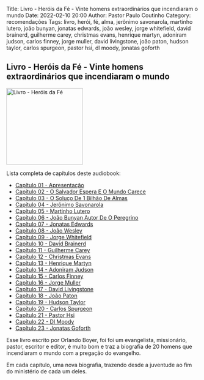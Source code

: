 Title: Livro - Heróis da Fé - Vinte homens extraordinários que incendiaram o mundo
Date: 2022-02-10 20:00
Author: Pastor Paulo Coutinho
Category: recomendações
Tags: livro, herói, fé, alma, jerônimo savonarola, martinho lutero, joão bunyan, jonatas edwards, joão wesley, jorge whitefield, david brainerd, guilherme carey, christmas evans, henrique martyn, adoniram judson, carlos finney, jorge muller, david livingstone, joão paton, hudson taylor, carlos spurgeon, pastor hsi, dl moody, jonatas goforth

## Livro - Heróis da Fé - Vinte homens extraordinários que incendiaram o mundo

<img src="{static}/images/livros/herois-da-fe.png" alt="Livro - Heróis da Fé" style="width: auto; height: 200px">

Lista completa de capítulos deste audiobook:

- [Capítulo 01 - Apresentação](https://www.youtube.com/watch?v=x2JUCQobn18&list=PLclmUSGO-r-bvjsvaam79E8YH8VncK6Cm&index=1)
- [Capítulo 02 - O Salvador Espera E O Mundo Carece](https://www.youtube.com/watch?v=jJ59JJ-FB2Y&list=PLclmUSGO-r-bvjsvaam79E8YH8VncK6Cm&index=2)
- [Capítulo 03 - O Soluço De 1 Bilhão De Almas](https://www.youtube.com/watch?v=Zb3K52qYzH4&list=PLclmUSGO-r-bvjsvaam79E8YH8VncK6Cm&index=3)
- [Capítulo 04 - Jerônimo Savonarola](https://www.youtube.com/watch?v=9EJN4FatNa4&list=PLclmUSGO-r-bvjsvaam79E8YH8VncK6Cm&index=4)
- [Capítulo 05 - Martinho Lutero](https://www.youtube.com/watch?v=howcDezRva8&list=PLclmUSGO-r-bvjsvaam79E8YH8VncK6Cm&index=5)
- [Capítulo 06 - João Bunyan Autor De O Peregrino](https://www.youtube.com/watch?v=H4syqRv9Vgo&list=PLclmUSGO-r-bvjsvaam79E8YH8VncK6Cm&index=6)
- [Capítulo 07 - Jonatas Edwards](https://www.youtube.com/watch?v=WRivY4uqwOc&list=PLclmUSGO-r-bvjsvaam79E8YH8VncK6Cm&index=7)
- [Capítulo 08 - João Wesley](https://www.youtube.com/watch?v=tc4ab4nGPhk&list=PLclmUSGO-r-bvjsvaam79E8YH8VncK6Cm&index=8)
- [Capítulo 09 - Jorge Whitefield](https://www.youtube.com/watch?v=SRBbRhyj_d4&list=PLclmUSGO-r-bvjsvaam79E8YH8VncK6Cm&index=9)
- [Capítulo 10 - David Brainerd](https://www.youtube.com/watch?v=nfXwi5afz6g&list=PLclmUSGO-r-bvjsvaam79E8YH8VncK6Cm&index=10)
- [Capítulo 11 - Guilherme Carey](https://www.youtube.com/watch?v=0SCsqNHynV0&list=PLclmUSGO-r-bvjsvaam79E8YH8VncK6Cm&index=11)
- [Capítulo 12 - Christmas Evans](https://www.youtube.com/watch?v=0_c5u4B-Exo&list=PLclmUSGO-r-bvjsvaam79E8YH8VncK6Cm&index=12)
- [Capítulo 13 - Henrique Martyn](https://www.youtube.com/watch?v=Ogo5HreIto4&list=PLclmUSGO-r-bvjsvaam79E8YH8VncK6Cm&index=13)
- [Capítulo 14 - Adoniram Judson](https://www.youtube.com/watch?v=6rn3txz5T30&list=PLclmUSGO-r-bvjsvaam79E8YH8VncK6Cm&index=14)
- [Capítulo 15 - Carlos Finney](https://www.youtube.com/watch?v=0E968Vq4GOk&list=PLclmUSGO-r-bvjsvaam79E8YH8VncK6Cm&index=15)
- [Capítulo 16 - Jorge Muller](https://www.youtube.com/watch?v=rk8nskbObQw&list=PLclmUSGO-r-bvjsvaam79E8YH8VncK6Cm&index=16)
- [Capítulo 17 - David Livingstone](https://www.youtube.com/watch?v=iGfW_KMgjkg&list=PLclmUSGO-r-bvjsvaam79E8YH8VncK6Cm&index=17)
- [Capítulo 18 - João Paton](https://www.youtube.com/watch?v=h7nePwZE-vY&list=PLclmUSGO-r-bvjsvaam79E8YH8VncK6Cm&index=18)
- [Capítulo 19 - Hudson Taylor](https://www.youtube.com/watch?v=XV7d3y-gXPg&list=PLclmUSGO-r-bvjsvaam79E8YH8VncK6Cm&index=19)
- [Capítulo 20 - Carlos Spurgeon](https://www.youtube.com/watch?v=8KTLPiY9ul4&list=PLclmUSGO-r-bvjsvaam79E8YH8VncK6Cm&index=20)
- [Capítulo 21 - Pastor Hsi](https://www.youtube.com/watch?v=Vz4LvD-zL8g&list=PLclmUSGO-r-bvjsvaam79E8YH8VncK6Cm&index=21)
- [Capítulo 22 - Dl Moody](https://www.youtube.com/watch?v=ZJyA6fVTxt0&list=PLclmUSGO-r-bvjsvaam79E8YH8VncK6Cm&index=22)
- [Capítulo 23 - Jonatas Goforth](https://www.youtube.com/watch?v=S8Cpa8xSRKA&list=PLclmUSGO-r-bvjsvaam79E8YH8VncK6Cm&index=23)

Esse livro escrito por Orlando Boyer, foi foi um evangelista, missionário, pastor, escritor e editor, é muito bom e traz a biografia de 20 homens que incendiaram o mundo com a pregação do evangelho.

Em cada capítulo, uma nova biografia, trazendo desde a juventude ao fim do ministério de cada um deles.
